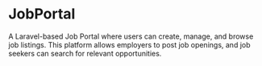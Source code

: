 # JobPortal
A Laravel-based Job Portal where users can create, manage, and browse job listings. This platform allows employers to post job openings, and job seekers can search for relevant opportunities.
